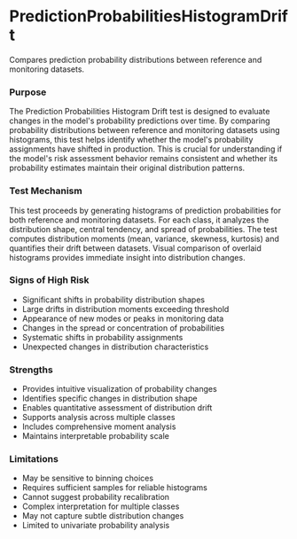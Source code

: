 # PredictionProbabilitiesHistogramDrift

Compares prediction probability distributions between reference and monitoring datasets.

### Purpose

The Prediction Probabilities Histogram Drift test is designed to evaluate changes in the model's
probability predictions over time. By comparing probability distributions between reference and
monitoring datasets using histograms, this test helps identify whether the model's probability
assignments have shifted in production. This is crucial for understanding if the model's risk
assessment behavior remains consistent and whether its probability estimates maintain their
original distribution patterns.

### Test Mechanism

This test proceeds by generating histograms of prediction probabilities for both reference and
monitoring datasets. For each class, it analyzes the distribution shape, central tendency, and
spread of probabilities. The test computes distribution moments (mean, variance, skewness,
kurtosis) and quantifies their drift between datasets. Visual comparison of overlaid histograms
provides immediate insight into distribution changes.

### Signs of High Risk

- Significant shifts in probability distribution shapes
- Large drifts in distribution moments exceeding threshold
- Appearance of new modes or peaks in monitoring data
- Changes in the spread or concentration of probabilities
- Systematic shifts in probability assignments
- Unexpected changes in distribution characteristics

### Strengths

- Provides intuitive visualization of probability changes
- Identifies specific changes in distribution shape
- Enables quantitative assessment of distribution drift
- Supports analysis across multiple classes
- Includes comprehensive moment analysis
- Maintains interpretable probability scale

### Limitations

- May be sensitive to binning choices
- Requires sufficient samples for reliable histograms
- Cannot suggest probability recalibration
- Complex interpretation for multiple classes
- May not capture subtle distribution changes
- Limited to univariate probability analysis